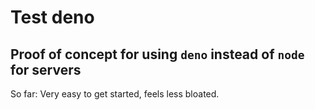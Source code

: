 # Test deno 
## Proof of concept for using `deno` instead of `node` for servers

So far: Very easy to get started, feels less bloated.
